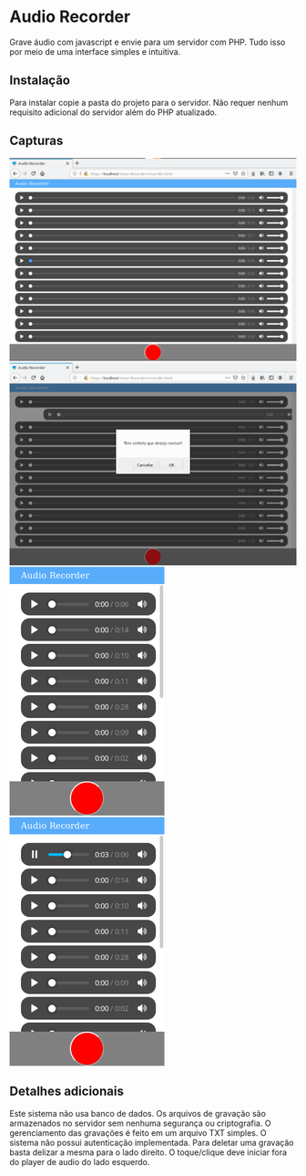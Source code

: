 # Audio Recorder
Grave áudio com javascript e envie para um servidor com PHP. Tudo isso por meio de uma interface simples e intuitiva.
## Instalação
Para instalar copie a pasta do projeto para o servidor. Não requer nenhum requisito adicional do servidor além do PHP atualizado.
## Capturas
![](img/print1.png)
![](img/print2.png)
![](img/print3.png)
![](img/print4.png)
## Detalhes adicionais
Este sistema não usa banco de dados. Os arquivos de gravação são armazenados no servidor sem nenhuma segurança ou criptografia. O gerenciamento das gravações é feito em um arquivo TXT simples. O sistema não possui autenticação implementada. Para deletar uma gravação basta delizar a mesma para o lado direito. O toque/clique deve iniciar fora do player de audio do lado esquerdo.

